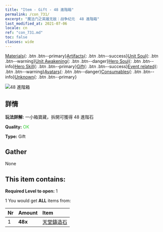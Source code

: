 ```yaml
---
title: "Item - Gift - 48 進階箱"
permalink: /con_731/
excerpt: "魔法门之英雄无敌：战争纪元  48 進階箱"
last_modified_at: 2021-07-06
locale: cn
ref: "con_731.md"
toc: false
classes: wide
---
```

 [Materials](/ItemsCN/){: .btn .btn--primary}[Artifacts](/ItemsCN/Artifacts/){: .btn .btn--success}[Unit Soul](/ItemsCN/UnitSoul/){: .btn .btn--warning}[Unit Awakening](/ItemsCN/UnitAwakening/){: .btn .btn--danger}[Hero Soul](/ItemsCN/HeroSoul/){: .btn .btn--info}[Hero Skill](/ItemsCN/HeroSkill/){: .btn .btn--primary}[Gift](/ItemsCN/Gift/){: .btn .btn--success}[Event related](/ItemsCN/Events/){: .btn .btn--warning}[Avatars](/ItemsCN/Avatars/){: .btn .btn--danger}[Consumables](/ItemsCN/Consumables/){: .btn .btn--info}[Unknown](/ItemsCN/Unknown/){: .btn .btn--primary}

 ![48 進階箱](/images/t/i_tool_30261.png)

## 詳情
 **玩法詳解:** 一小箱寶藏，拆開可獲得 48 進階石

 **Quality:** <span style="color: #32CD32">OK</span>

 **Type:** Gift

## Gather

  None

## This item contains:

 **Required Level to open:** 1

 1 You would get **ALL** items  from:

  | Nr | Amount |     Item    |
  |:---|:-------|:------------|
  | 1 |  **48x** | [天堂鑄造石](/cn/Items/art_188/) |  | 

